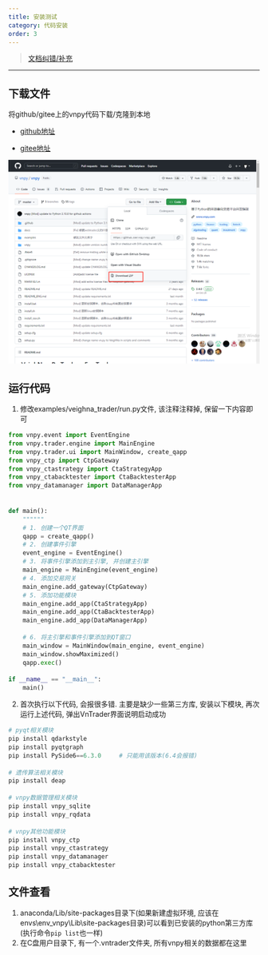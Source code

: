 ```yaml
---
title: 安装测试
category: 代码安装
order: 3
---
```

> [文档纠错/补充](https://github.com/dumengru/docs_vnpy/tree/master/docs/_docs)
---
## 下载文件
将github/gitee上的vnpy代码下载/克隆到本地

- [github地址](https://github.com/vnpy/vnpy)

- [gitee地址](https://gitee.com/vnpy/vnpy)

![](../../images/202211221130.png)

## 运行代码
1. 修改examples/veighna_trader/run.py文件, 该注释注释掉, 保留一下内容即可
```python
from vnpy.event import EventEngine
from vnpy.trader.engine import MainEngine
from vnpy.trader.ui import MainWindow, create_qapp
from vnpy_ctp import CtpGateway
from vnpy_ctastrategy import CtaStrategyApp
from vnpy_ctabacktester import CtaBacktesterApp
from vnpy_datamanager import DataManagerApp


def main():
    """"""
    # 1. 创建一个QT界面
    qapp = create_qapp()
    # 2. 创建事件引擎
    event_engine = EventEngine()
    # 3. 将事件引擎添加到主引擎, 并创建主引擎
    main_engine = MainEngine(event_engine)
    # 4. 添加交易网关
    main_engine.add_gateway(CtpGateway)
    # 5. 添加功能模块
    main_engine.add_app(CtaStrategyApp)
    main_engine.add_app(CtaBacktesterApp)
    main_engine.add_app(DataManagerApp)

    # 6. 将主引擎和事件引擎添加到QT窗口
    main_window = MainWindow(main_engine, event_engine)
    main_window.showMaximized()
    qapp.exec()

if __name__ == "__main__":
    main()
```
2. 首次执行以下代码, 会报很多错. 主要是缺少一些第三方库, 安装以下模块, 再次运行上述代码, 弹出VnTrader界面说明启动成功

```python
# pyqt相关模块
pip install qdarkstyle
pip install pyqtgraph
pip install PySide6==6.3.0     # 只能用该版本(6.4会报错)

# 遗传算法相关模块
pip install deap

# vnpy数据管理相关模块
pip install vnpy_sqlite
pip install vnpy_rqdata

# vnpy其他功能模块
pip install vnpy_ctp
pip install vnpy_ctastrategy
pip install vnpy_datamanager
pip install vnpy_ctabacktester
```

## 文件查看

1. anaconda/Lib/site-packages目录下(如果新建虚拟环境, 应该在envs\env_vnpy\Lib\site-packages目录)可以看到已安装的python第三方库(执行命令`pip list`也一样)
2. 在C盘用户目录下, 有一个.vntrader文件夹, 所有vnpy相关的数据都在这里